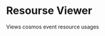 <!-- This README file is going to be the one displayed on the Grafana.com website for your plugin -->

# Resourse Viewer

Views cosmos event resource usages
